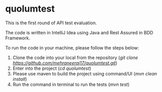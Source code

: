 # quolumtest

This is the first round of API test evaluation.

The code is written in IntelliJ Idea using Java and Rest Assured in BDD Framework.

To run the code in your machine, please follow the steps below:
1. Clone the code into your local from the repository (_git clone https://github.com/mehraneeraj17/quolumtest.git_)
2. Enter into the project (_cd quolumtest_)
3. Please use maven to build the project using command/UI (_mvn clean install_)
4. Run the command in terminal to run the tests (_mvn test_)
